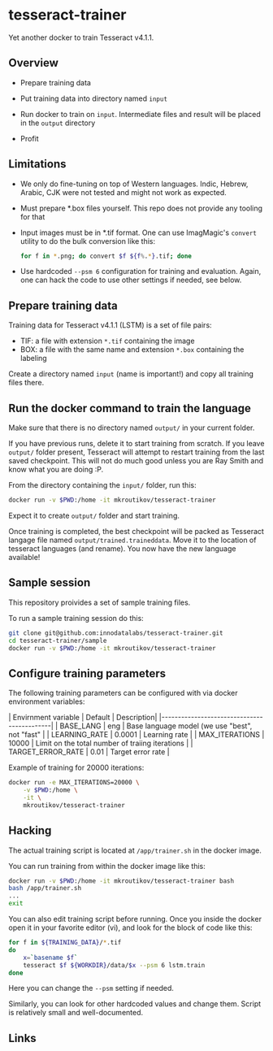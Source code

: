 # tesseract-trainer

Yet another docker to train Tesseract v4.1.1.

## Overview

* Prepare training data

* Put training data into directory named `input`

* Run docker to train on `input`. Intermediate files and result will
  be placed in the `output` directory

* Profit

## Limitations

* We only do fine-tuning on top of Western languages. Indic, Hebrew,
  Arabic, CJK were not tested and might not work as expected.

* Must prepare *.box files yourself. This repo does not provide any
  tooling for that

* Input images must be in *.tif format. One can use ImagMagic's `convert`
  utility to do the bulk conversion like this:
  ```bash
  for f in *.png; do convert $f ${f%.*}.tif; done
  ```

* Use hardcoded `--psm 6` configuration for training and evaluation. Again,
  one can hack the code to use other settings if needed, see below.

## Prepare training data

Training data for Tesseract v4.1.1 (LSTM) is a set of file pairs:

* TIF: a file with extension `*.tif` containing the image
* BOX: a file with the same name and extension `*.box` containing the
  labeling

Create a directory named `input` (name is important!) and copy all
training files there.

## Run the docker command to train the language

Make sure that there is no directory named `output/` in your current folder.

If you have previous runs, delete it to start training from scratch. If
you leave `output/` folder present, Tesseract will attempt to restart
training from the last saved checkpoint. This will not do much good unless
you are Ray Smith and know what you are doing :P.

From the directory containing the `input/` folder, run this:

```bash
docker run -v $PWD:/home -it mkroutikov/tesseract-trainer
```

Expect it to create `output/` folder and start training.

Once training is completed, the best checkpoint will be packed as
Tesseract langage file named `output/trained.traineddata`. Move it
to the location of tesseract languages (and rename). You now have
the new language available!

## Sample session
This repository proivides a set of sample training files.

To run a sample training session do this:

```bash
git clone git@github.com:innodatalabs/tesseract-trainer.git
cd tesseract-trainer/sample
docker run -v $PWD:/home -it mkroutikov/tesseract-trainer
```

## Configure training parameters

The following training parameters can be configured with via
docker environment variables:

| Envirnment variable | Default | Description|
|--------------------------------------------|
| BASE_LANG           | eng     | Base language model (we use "best", not "fast" |
| LEARNING_RATE       | 0.0001  | Learning rate |
| MAX_ITERATIONS       | 10000  | Limit on the total number of traiing iterations |
| TARGET_ERROR_RATE | 0.01 | Target error rate |

Example of training for 20000 iterations:
```bash
docker run -e MAX_ITERATIONS=20000 \
    -v $PWD:/home \
    -it \
    mkroutikov/tesseract-trainer
```

## Hacking

The actual training script is located at `/app/trainer.sh` in the docker
image.

You can run training from within the docker image like this:

```bash
docker run -v $PWD:/home -it mkroutikov/tesseract-trainer bash
bash /app/trainer.sh
...
exit
```

You can also edit training script before running. Once you inside the docker
open it in your favorite editor (vi), and look for the block of code like this:

```bash
for f in ${TRAINING_DATA}/*.tif
do
    x=`basename $f`
    tesseract $f ${WORKDIR}/data/$x --psm 6 lstm.train
done
```
Here you can change the `--psm` setting if needed.

Similarly, you can look for other hardcoded values and
change them. Script is relatively small and well-documented.

## Links
